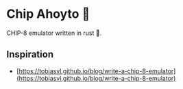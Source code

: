 # Chip Ahoyto 🍪

CHIP-8 emulator written in rust 🦀.

## Inspiration

* [https://tobiasvl.github.io/blog/write-a-chip-8-emulator](https://tobiasvl.github.io/blog/write-a-chip-8-emulator)
